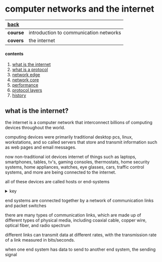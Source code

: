 #  computer networks and the internet

|  **[back](./README.md)** |    |
|:-----------------------------|:---|
| **course** | introduction to communication networks |
| **covers** | the internet |

####  contents

1.  [what is the internet](#what-is-the-internet)
2.  [what is a protocol](#what-is-a-protocol)
3.  [network edge](#network-edge)
4.  [network core](#network-core)
5.  [performance](#performance)
6.  [protocol layers](#protocol-layers)
7.  [history](#history)

##  what is the internet?

the internet is a computer network that interconnect billions of computing devices throughout the world.

computing devices were primarily traditional desktop pcs, linux, workstations, and so called servers that store and transmit information such as web pages and email messages.

now non-traditional iot devices internet of things such as laptops, smartphones, tables, tv's, gaming consoles, thermostats, home security systems, home appliances, watches, eye glasses, cars, traffic control systems, and more are being connected to the internet.

all of these devices are called hosts or end-systems

<details><summary>key</summary>

-  host = end system

-  server

-  mobile

-  router

-  link-layer switch

-  modem

-  base station

-  smartphone

-  cell phone tower

-  tablet

-  traffic light

-  thermostat

-  fridge

-  flat computer monitor

-  keyboard
</details>

end systems are connected together by a network of communication links and packet switches

there are many types of communication links, which are made up of different types of physical media, including coaxial cable, copper wire, optical fiber, and radio spectrum

different links can transmit data at different rates, with the transmission rate of a link measured in bits/seconds.

when one end system has data to send to another end system, the sending signal 
